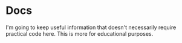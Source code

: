 # Docs

I'm going to keep useful information that doesn't necessarily require practical code here. This is more for educational purposes.